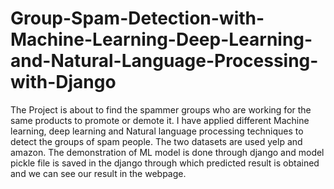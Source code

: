 # Group-Spam-Detection-with-Machine-Learning-Deep-Learning-and-Natural-Language-Processing-with-Django
The Project is about to find the spammer groups who are working for the same products to promote or demote it. I have applied different Machine learning, deep learning and Natural language processing techniques to detect the groups of spam people. The two datasets are used yelp and amazon. The demonstration of ML model is done through django and model pickle file is saved in the django through which predicted result is obtained and we can see our result in the webpage.
